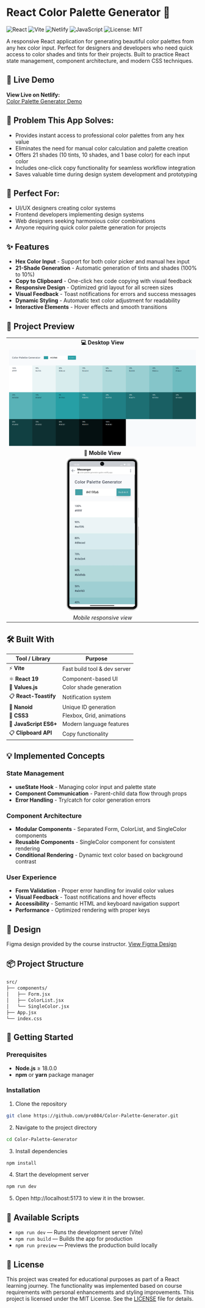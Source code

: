 # React Color Palette Generator 🎨

![React](https://img.shields.io/badge/React-19-blue?logo=react)
![Vite](https://img.shields.io/badge/Vite-Bundler-purple?logo=vite)
![Netlify](https://img.shields.io/badge/Deployed%20on-Netlify-green?logo=netlify)
![JavaScript](https://img.shields.io/badge/JavaScript-ES6+-yellow?logo=javascript)
![License: MIT](https://img.shields.io/badge/License-MIT-blue.svg)

A responsive React application for generating beautiful color palettes from any hex color input. Perfect for designers and developers who need quick access to color shades and tints for their projects. Built to practice React state management, component architecture, and modern CSS techniques.

## 🚀 Live Demo

**View Live on Netlify:**  
[Color Palette Generator Demo ](https://color-palette-generator-gpdev.netlify.app/)

## 🎯 Problem This App Solves:

- Provides instant access to professional color palettes from any hex value
- Eliminates the need for manual color calculation and palette creation
- Offers 21 shades (10 tints, 10 shades, and 1 base color) for each input color
- Includes one-click copy functionality for seamless workflow integration
- Saves valuable time during design system development and prototyping

## 👥 Perfect For:

- UI/UX designers creating color systems
- Frontend developers implementing design systems
- Web designers seeking harmonious color combinations
- Anyone requiring quick color palette generation for projects

## ✨ Features

- **Hex Color Input** - Support for both color picker and manual hex input
- **21-Shade Generation** - Automatic generation of tints and shades (100% to 10%)
- **Copy to Clipboard** - One-click hex code copying with visual feedback
- **Responsive Design** - Optimized grid layout for all screen sizes
- **Visual Feedback** - Toast notifications for errors and success messages
- **Dynamic Styling** - Automatic text color adjustment for readability
- **Interactive Elements** - Hover effects and smooth transitions

## 📸 Project Preview

<table>
  <tr>
    <td align="center"><strong>💻 Desktop View</strong></td>
  </tr>
  <tr>
    <td align="center"><img src="./src/assets/demo/Web-Screenshot.png" width="100%" alt="Desktop View showing Color Palette Generator"/></td>
  </tr>
  
  <tr>
    <td align="center"><strong>📱 Mobile View</strong></td>
  </tr>
  <tr>
    <td align="center"><img src="./src/assets/demo/Mobile-Screenshot.png" height="400" alt="Mobile View showing responsive design"/></td>
  </tr>
  <tr>
    <td align="center"><em>Mobile responsive view </em></td>
  </tr>
</table>

## 🛠️ Built With

| Tool / Library         | Purpose                      |
| ---------------------- | ---------------------------- |
| ⚡ **Vite**            | Fast build tool & dev server |
| ⚛️ **React 19**        | Component-based UI           |
| 🎨 **Values.js**       | Color shade generation       |
| 📋 **React-Toastify**  | Notification system          |
| 🔑 **Nanoid**          | Unique ID generation         |
| 🎨 **CSS3**            | Flexbox, Grid, animations    |
| 📜 **JavaScript ES6+** | Modern language features     |
| 📋 **Clipboard API**   | Copy functionality           |

## 💡 Implemented Concepts

### State Management

- **useState Hook** - Managing color input and palette state
- **Component Communication** - Parent-child data flow through props
- **Error Handling** - Try/catch for color generation errors

### Component Architecture

- **Modular Components** - Separated Form, ColorList, and SingleColor components
- **Reusable Components** - SingleColor component for consistent rendering
- **Conditional Rendering** - Dynamic text color based on background contrast

### User Experience

- **Form Validation** - Proper error handling for invalid color values
- **Visual Feedback** - Toast notifications and hover effects
- **Accessibility** - Semantic HTML and keyboard navigation support
- **Performance** - Optimized rendering with proper keys

## 🎨 Design

Figma design provided by the course instructor.
[View Figma Design](https://www.figma.com/file/JRDDc3aN6uiBS3yvjbkk0s/Lorem-ipsum?node-id=0%3A1&t=cLtQmBowNmb4V0jP-1)

## 📦 Project Structure

```text
src/
├── components/
│   ├── Form.jsx
│   ├── ColorList.jsx
│   └── SingleColor.jsx
├── App.jsx
└── index.css
```

## 🚀 Getting Started

### Prerequisites

- **Node.js** ≥ 18.0.0
- **npm** or **yarn** package manager

### Installation

1. Clone the repository

```bash
git clone https://github.com/pro804/Color-Palette-Generator.git
```

2. Navigate to the project directory

```bash
cd Color-Palette-Generator
```

3. Install dependencies

```bash
npm install
```

4. Start the development server

```bash
npm run dev
```

5. Open http://localhost:5173 to view it in the browser.

## 🔧 Available Scripts

- `npm run dev` — Runs the development server (Vite)
- `npm run build` — Builds the app for production
- `npm run preview` — Previews the production build locally

## 📄 License

This project was created for educational purposes as part of a React learning journey. The functionality was implemented based on course requirements with personal enhancements and styling improvements.
This project is licensed under the MIT License.
See the [LICENSE](LICENSE) file for details.
